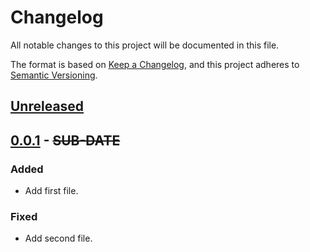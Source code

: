 # Changelog
All notable changes to this project will be documented in this file.

The format is based on [Keep a Changelog](https://keepachangelog.com/en/1.0.0/),
and this project adheres to [Semantic Versioning](https://semver.org/spec/v2.0.0.html).

## [Unreleased]

## [0.0.1] - ~~SUB-DATE~~
### Added
- Add first file.

### Fixed
- Add second file.

[Unreleased]: https://github.com/adamtabrams/change/compare/v0.0.1-alpha+001...HEAD
[0.0.1]: https://github.com/adamtabrams/change/releases/tag/v0.0.1-alpha+001
